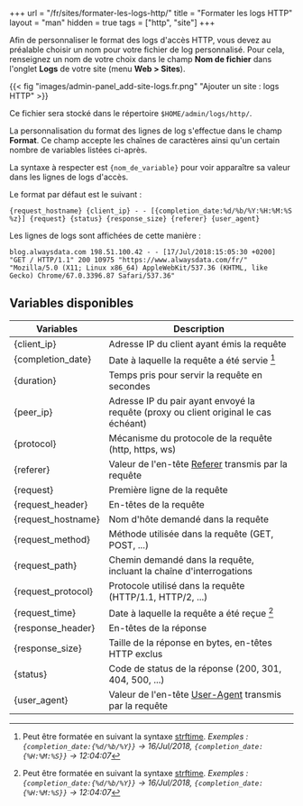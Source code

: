 +++
url = "/fr/sites/formater-les-logs-http/"
title = "Formater les logs HTTP"
layout = "man"
hidden = true
tags = ["http", "site"]
+++

Afin de personnaliser le format des logs d'accès HTTP, vous devez au préalable choisir un nom pour votre fichier de log personnalisé. Pour cela, renseignez un nom de votre choix dans le champ **Nom de fichier** dans l'onglet **Logs** de votre site (menu **Web > Sites**).

{{< fig "images/admin-panel_add-site-logs.fr.png" "Ajouter un site : logs HTTP" >}}

Ce fichier sera stocké dans le répertoire `$HOME/admin/logs/http/`.

La personnalisation du format des lignes de log s'effectue dans le champ **Format**. Ce champ accepte les chaînes de caractères ainsi qu'un certain nombre de variables listées ci-après.

La syntaxe à respecter est `{nom_de_variable}` pour voir apparaître sa valeur dans les lignes de logs d'accès.

Le format par défaut est le suivant :

```
{request_hostname} {client_ip} - - [{completion_date:%d/%b/%Y:%H:%M:%S %z}] {request} {status} {response_size} {referer} {user_agent}
```

Les lignes de logs sont affichées de cette manière :
```
blog.alwaysdata.com 198.51.100.42 - - [17/Jul/2018:15:05:30 +0200] "GET / HTTP/1.1" 200 10975 "https://www.alwaysdata.com/fr/" "Mozilla/5.0 (X11; Linux x86_64) AppleWebKit/537.36 (KHTML, like Gecko) Chrome/67.0.3396.87 Safari/537.36"
```

## Variables disponibles

| Variables          | Description                                                                                                            |
| ------------------ | ---------------------------------------------------------------------------------------------------------------------- |
| {client_ip}        | Adresse IP du client ayant émis la requête                                                                             |
| {completion_date}  | Date à laquelle la requête a été servie [^1]                                                                           |
| {duration}         | Temps pris pour servir la requête en secondes                                                                          |
| {peer_ip}          | Adresse IP du pair ayant envoyé la requête (proxy ou client original le cas échéant)                                   |
| {protocol}         | Mécanisme du protocole de la requête (http, https, ws)                                                                 |
| {referer}          | Valeur de l'en-tête [Referer](https://fr.wikipedia.org/wiki/R%C3%A9f%C3%A9rent_(informatique)) transmis par la requête |
| {request}          | Première ligne de la requête                                                                                           |
| {request_header}   | En-têtes de la requête                                                                                                 |
| {request_hostname} | Nom d'hôte demandé dans la requête                                                                                     |
| {request_method}   | Méthode utilisée dans la requête (GET, POST, ...)                                                                      |
| {request_path}     | Chemin demandé dans la requête, incluant la chaîne d'interrogations                                                    |
| {request_protocol} | Protocole utilisé dans la requête (HTTP/1.1, HTTP/2, ...)                                                              |
| {request_time}     | Date à laquelle la requête a été reçue [^1]                                                                            |
| {response_header}  | En-têtes de la réponse                                                                                                 |
| {response_size}    | Taille de la réponse en bytes, en-têtes HTTP exclus                                                                    |
| {status}           | Code de status de la réponse (200, 301, 404, 500, ...)                                                                 |
| {user_agent}       | Valeur de l'en-tête [User-Agent](https://fr.wikipedia.org/wiki/User_agent) transmis par la requête                     |


[^1]: Peut être formatée en suivant la syntaxe [strftime](https://docs.python.org/fr/3.6/library/datetime.html?highlight=strftime#strftime-strptime-behavior).
*Exemples : `{completion_date:{%d/%b/%Y}}` → 16/Jul/2018, `{completion_date:{%H:%M:%S}}` → 12:04:07*
